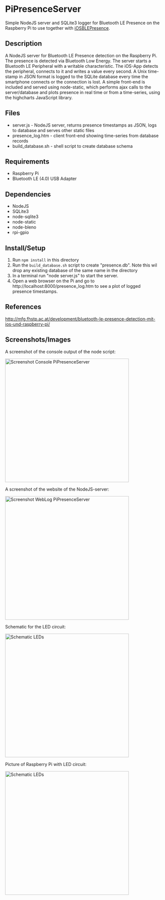 PiPresenceServer
================

Simple NodeJS server and SQLite3 logger for Bluetooth LE Presence on the Raspberry Pi to use together with [iOSBLEPresence](https://github.com/aevoid/iOSBLEPresence).

Description
-----------
A NodeJS server for Bluetooth LE Presence detection on the Raspberry Pi. The presence is detected via Bluetooth Low Energy. The server starts a Bluetooth LE Peripheral with a writable characteristic. The iOS-App detects the peripheral, connects to it and writes a value every second. A Unix time-stamp in JSON format is logged to the SQLite database every time the smartphone connects or the connection is lost. A simple front-end is included and served using node-static, which performs ajax calls to the server/database and plots presence in real time or from a time-series, using the highcharts JavaScript library.

Files
-----
* server.js - NodeJS server, returns presence timestamps as JSON, logs to database and serves other static files
* presence_log.htm - client front-end showing time-series from database records
* build_database.sh - shell script to create database schema

Requirements
------------
* Raspberry Pi
* Bluetooth LE (4.0) USB Adapter

Dependencies
------------
* NodeJS
* SQLite3
* node-sqlite3
* node-static
* node-bleno
* rpi-gpio

Install/Setup
-------------
1. Run `npm install` in this directory
2. Run the `build_database.sh` script to create "presence.db". Note this wil drop any existing database of the same name in the directory
3. In a terminal run "node server.js" to start the server.
4. Open a web browser on the Pi and go to http://localhost:8000/presence_log.htm to see a plot of logged presence timestamps. 

References
----------
http://mfg.fhstp.ac.at/development/bluetooth-le-presence-detection-mit-ios-und-raspberry-pi/

Screenshots/Images
------------------
A screenshot of the console output of the node script:
<p><a href="http://mfg.fhstp.ac.at/cms/wp-content/uploads/2014/02/console_PiPresenceServer.png"><img src="http://mfg.fhstp.ac.at/cms/wp-content/uploads/2014/02/console_PiPresenceServer.png" alt="Screenshot Console PiPresenceServer" width="400"></a></p>
A screenshot of the website of the NodeJS-server:
<p><a href="http://mfg.fhstp.ac.at/cms/wp-content/uploads/2014/02/log_PiPresenceServer.png"><img src="http://mfg.fhstp.ac.at/cms/wp-content/uploads/2014/02/log_PiPresenceServer.png" alt="Screenshot WebLog PiPresenceServer" width="400"></a></p>
Schematic for the LED circuit:
<p><a href="http://mfg.fhstp.ac.at/cms/wp-content/uploads/2014/02/schematic.png"><img src="http://mfg.fhstp.ac.at/cms/wp-content/uploads/2014/02/schematic.png" alt="Schematic LEDs" width="400"></a></p>
Picture of Raspberry Pi with LED circuit:
<p><a href="http://mfg.fhstp.ac.at/cms/wp-content/uploads/2014/02/Foto-26.02.14-08-48-10.jpg"><img src="http://mfg.fhstp.ac.at/cms/wp-content/uploads/2014/02/Foto-26.02.14-08-48-10.jpg" alt="Schematic LEDs" width="400"></a></p>
